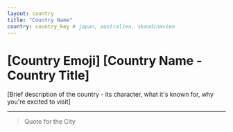 ```yaml
---
layout: country
title: "Country Name"
country: country_key # japan, australien, skandinavien
---
```


# [Country Emoji] [Country Name - Country Title]

[Brief description of the country - its character, what it's known for, why you're excited to visit]

---

> Quote for the City
